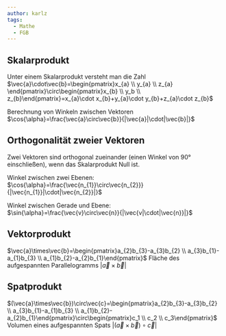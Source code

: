 ```yaml
---
author: karlz
tags:
  - Mathe
  - FGB
---
```


## Skalarprodukt

Unter einem Skalarprodukt versteht man die Zahl $\vec{a}\cdot\vec{b}=\begin{pmatrix}x_{a} \\ y_{a} \\ z_{a} \end{pmatrix}\circ\begin{pmatrix}x_{b} \\ y_b \\ z_{b}\end{pmatrix}=x_{a}\cdot x_{b}+y_{a}\cdot y_{b}+z_{a}\cdot z_{b}$

Berechnung von Winkeln zwischen Vektoren
$\cos{\alpha}=\frac{\vec{a}\circ\vec{b}}{|\vec{a}|\cdot|\vec{b}|}$

## Orthogonalität zweier Vektoren

Zwei Vektoren sind orthogonal zueinander (einen Winkel von 90° einschließen), wenn das Skalarprodukt Null ist.

Winkel zwischen zwei Ebenen: $\cos{\alpha}=\frac{\vec{n_{1}}\circ\vec{n_{2}}}{|\vec{n_{1}}|\cdot|\vec{n_{2}}|}$

Winkel zwischen Gerade und Ebene: $\sin{\alpha}=\frac{\vec{v}\circ\vec{n}}{|\vec{v|\cdot|\vec{n}}|}$

## Vektorprodukt

$\vec{a}\times\vec{b}=\begin{pmatrix}a_{2}b_{3}-a_{3}b_{2} \\ a_{3}b_{1}-a_{1}b_{3} \\ a_{1}b_{2}-a_{2}b_{1}\end{pmatrix}$
Fläche des aufgespannten Parallelogramms $|\vec{a}\times\vec{b}|$

## Spatprodukt

$(\vec{a}\times\vec{b})\circ\vec{c}=\begin{pmatrix}a_{2}b_{3}-a_{3}b_{2} \\ a_{3}b_{1}-a_{1}b_{3} \\ a_{1}b_{2}-a_{2}b_{1}\end{pmatrix}\circ\begin{pmatrix}c_1 \\ c_2 \\ c_3\end{pmatrix}$
Volumen eines aufgespannten Spats $|(\vec{a}\times\vec{b})\circ\vec{c}|$